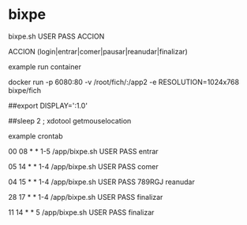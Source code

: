 # bixpe


bixpe.sh USER PASS ACCION

ACCION (login|entrar|comer|pausar|reanudar|finalizar)

example run container

docker run -p 6080:80 -v /root/fich/:/app2 -e RESOLUTION=1024x768 bixpe/fich

##export DISPLAY=':1.0'

##sleep 2 ; xdotool getmouselocation

example crontab

00 08  *  *  1-5 /app/bixpe.sh USER PASS entrar

05 14  *  *  1-4 /app/bixpe.sh USER PASS comer

04 15  *  *  1-4 /app/bixpe.sh USER PASS 789RGJ reanudar

28 17  *  *  1-4 /app/bixpe.sh USER PASS finalizar

11 14  *  *  5   /app/bixpe.sh USER PASS finalizar
